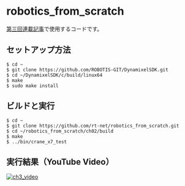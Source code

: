 # robotics_from_scratch

[第三回連載記事](https://rt-net.jp/humanoid/archives/2652)で使用するコードです。

## セットアップ方法
```
$ cd ~
$ git clone https://github.com/ROBOTIS-GIT/DynamixelSDK.git
$ cd ~/DynamixelSDK/c/build/linux64
$ make
$ sudo make install
```

## ビルドと実行
```
$ cd ~
$ git clone https://github.com/rt-net/robotics_from_scratch.git
$ cd ~/robotics_from_scratch/ch02/build
$ make
$ ../bin/crane_x7_test
```

## 実行結果（YouTube Video）
[![ch3_video](http://img.youtube.com/vi/U0sPtyIpY0s/sddefault.jpg)](https://youtu.be/U0sPtyIpY0s)
